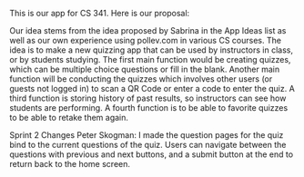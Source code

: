 This is our app for CS 341. Here is our proposal:

Our idea stems from the idea proposed by Sabrina in the App Ideas list as well as our own experience using pollev.com in various CS courses. The idea is
to make a new quizzing app that can be used by instructors in class, or by students studying. The first main function would be creating quizzes, which can
be multiple choice questions or fill in the blank. Another main function will be conducting the quizzes which involves other users (or guests not logged
in) to scan a QR Code or enter a code to enter the quiz. A third function is storing history of past results, so instructors can see how students are 
performing. A fourth function is to be able to favorite quizzes to be able to retake them again.​

Sprint 2 Changes
Peter Skogman: I made the question pages for the quiz bind to the current questions of the quiz. Users can navigate between the questions with previous and next buttons, and a submit button at the end to return back to the home screen. 
